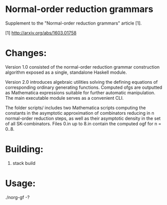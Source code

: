 # Normal-order reduction grammars
Supplement to the "Normal-order reduction grammars" article [1].

[1] http://arxiv.org/abs/1603.01758

Changes:
========
Version 1.0 consisted of the normal-order reduction grammar construction
algorithm exposed as a single, standalone Haskell module. 

Version 2.0 introduces algebraic utilities solving the defining equations 
of corresponding ordinary generating functions. Computed ofgs are outputted 
as Mathematica expressions suitable for further automatic manipulation.
The main executable module serves as a convenient CLI.

The folder scripts/ includes two Mathematica scripts computing the constants in
the asymptotic approximation of combinators reducing in n normal-order reduction
steps, as well as their asymptotic density in the set of all SK-combinators.
Files 0.in up to 8.in contain the computed ogf for n = 0..8.

Building:
=========
1. stack build

Usage:
======
./norg-gf -?
